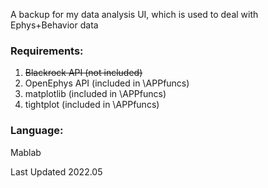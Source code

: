 A backup for my data analysis UI, which is used to deal with Ephys+Behavior data
### Requirements: 
1. ~~Blackrock API (not included)~~  
2. OpenEphys API (included in \APPfuncs)  
3. matplotlib (included in \APPfuncs)
4. tightplot (included in \APPfuncs)

### Language: 
Mablab 

Last Updated 2022.05
